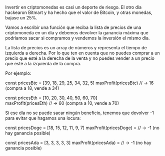 Invertir en criptomonedas es casi un deporte de riesgo. El otro día hackearon Bitmart y ha hecho que el valor de Bitcoin, y otras monedas, bajase un 25%.

Vamos a escribir una función que reciba la lista de precios de una criptomoneda en un día y debemos devolver la ganancia máxima que podríamos sacar si compramos y vendemos la inversión el mismo día.

La lista de precios es un array de números y representa el tiempo de izquierda a derecha. Por lo que ten en cuenta que no puedes comprar a un precio que esté a la derecha de la venta y no puedes vender a un precio que esté a la izquierda de la compra.

Por ejemplo:

const pricesBtc = [39, 18, 29, 25, 34, 32, 5]
maxProfit(pricesBtc) // -> 16 (compra a 18, vende a 34)

const pricesEth = [10, 20, 30, 40, 50, 60, 70]  
maxProfit(pricesEth) // -> 60 (compra a 10, vende a 70)
    
Si ese día no se puede sacar ningún beneficio, tenemos que devolver -1 para evitar que hagamos una locura:

const pricesDoge = [18, 15, 12, 11, 9, 7]
maxProfit(pricesDoge) = // -> -1 (no hay ganancia posible)

const pricesAda = [3, 3, 3, 3, 3]
maxProfit(pricesAda) = // -> -1 (no hay ganancia posible)